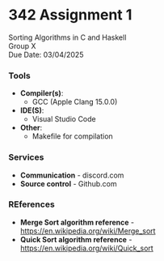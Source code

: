 # 342 Assignment 1  
Sorting Algorithms in C and Haskell  \
Group X \
Due Date: 03/04/2025

### Tools 
- **Compiler(s)**:
    - GCC (Apple Clang 15.0.0)
- **IDE(S)**:
    - Visual Studio Code
- **Other**:
    - Makefile for compilation
### Services
- **Communication** - discord.com
- **Source control** - Github.com
### REferences
- **Merge Sort algorithm reference** - https://en.wikipedia.org/wiki/Merge_sort
- **Quick Sort algorithm reference** -  https://en.wikipedia.org/wiki/Quick_sort
